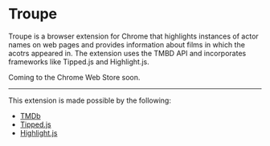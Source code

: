 # Troupe
Troupe is a browser extension for Chrome that highlights instances of actor names on web pages and provides information about films in which the acotrs appeared in. The extension uses the TMBD API and incorporates frameworks like Tipped.js and Highlight.js.

Coming to the Chrome Web Store soon.

----------------

This extension is made possible by the following:

* [TMDb](https://www.themoviedb.org/)
* [Tipped.js](http://www.tippedjs.com/)
* [Highlight.js](http://bartaz.github.io/sandbox.js/jquery.highlight.html)